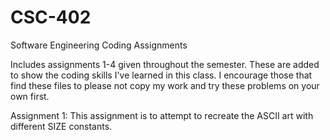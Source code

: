 # CSC-402
Software Engineering Coding Assignments

Includes assignments 1-4 given throughout the semester. These are added to show the coding skills I've learned in this class. I encourage those that find these files to please not copy my work and try these problems on your own first.

Assignment 1: This assignment is to attempt to recreate the ASCII art with different SIZE constants.

